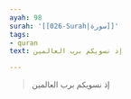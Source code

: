 ```yaml
---
ayah: 98
surah: '[[026-Surah|سورة]]'
tags:
- quran
text: إذ نسويكم برب العالمين

---
```

> إذ نسويكم برب العالمين
